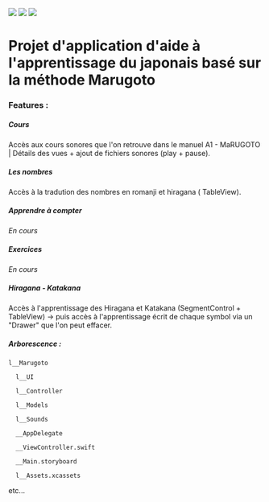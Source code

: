<img src="https://badgen.net/badge/efrontin/marugoto?icon=github"> <img src="https://badgen.net/badge/-/apple?icon=apple&label">
<img src="https://badgen.net/badge/Swift/4.2/orange">

# Projet d'application d'aide à l'apprentissage du japonais basé sur la méthode Marugoto

### Features : ###

##### Cours

Accès aux cours sonores que l'on retrouve dans le manuel A1 - MaRUGOTO | Détails des vues + ajout de fichiers sonores (play + pause).

##### Les nombres

Accès à la tradution des nombres en romanji et hiragana ( TableView).

##### Apprendre à compter

*En cours*

##### Exercices

*En cours*

##### Hiragana - Katakana

Accès à l'apprentissage des Hiragana et Katakana (SegmentControl + TableView) -> puis accès à l'apprentissage écrit de chaque symbol via un "Drawer" que l'on peut effacer.

##### Arborescence : #####

    l__Marugoto

      l__UI

      l__Controller

      l__Models

      l__Sounds

      __AppDelegate

      __ViewController.swift

      __Main.storyboard

      l__Assets.xcassets

etc...
